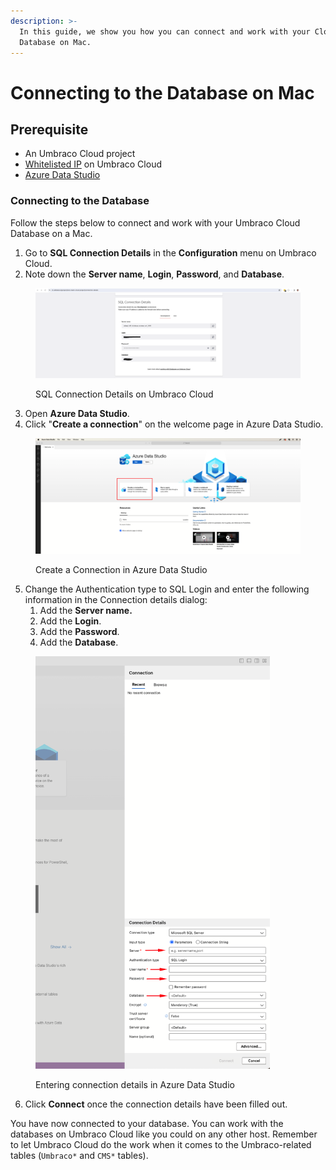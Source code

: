 ```yaml
---
description: >-
  In this guide, we show you how you can connect and work with your Cloud
  Database on Mac.
---
```


# Connecting to the Database on Mac

## Prerequisite

* An Umbraco Cloud project
* [Whitelisted IP](https://docs.umbraco.com/umbraco-cloud/databases/cloud-database#opening-the-firewall) on Umbraco Cloud
* [Azure Data Studio ](https://azure.microsoft.com/en-us/products/data-studio)

### Connecting to the Database

Follow the steps below to connect and work with your Umbraco Cloud Database on a Mac.

1. Go to **SQL Connection Details** in the **Configuration** menu on Umbraco Cloud.
2. Note down the **Server name**, **Login**, **Password**, and **Database**.

<figure><img src="../../.gitbook/assets/image (2) (1) (1) (1) (1).png" alt=""><figcaption><p>SQL Connection Details on Umbraco Cloud</p></figcaption></figure>

3. Open **Azure Data Studio**.
4. Click "**Create a connection**" on the welcome page in Azure Data Studio.

<figure><img src="../../.gitbook/assets/image (2) (1) (1) (1).png" alt=""><figcaption><p>Create a Connection in Azure Data Studio</p></figcaption></figure>

5. Change the Authentication type to SQL Login and enter the following information in the Connection details dialog:
   1. Add the **Server name.**
   2. Add the **Login**.
   3. Add the **Password**.
   4. Add the **Database**.

<div data-full-width="false">

<figure><img src="../../.gitbook/assets/image (3) (1) (1) (1).png" alt="" width="375"><figcaption><p>Entering connection details in Azure Data Studio</p></figcaption></figure>

</div>

6. Click **Connect** once the connection details have been filled out.

You have now connected to your database. You can work with the databases on Umbraco Cloud like you could on any other host. Remember to let Umbraco Cloud do the work when it comes to the Umbraco-related tables (`Umbraco*` and `CMS*` tables).
